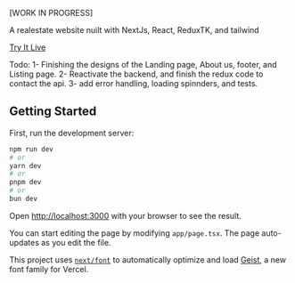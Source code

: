 [WORK IN PROGRESS]

A realestate website nuilt with NextJs, React, ReduxTK, and tailwind

[Try It Live](https://realestate-three-red.vercel.app/)

Todo:
1- Finishing the designs of the Landing page, About us, footer, and Listing page.
2- Reactivate the backend, and finish the redux code to contact the api.
3- add error handling, loading spinnders, and tests.

## Getting Started

First, run the development server:

```bash
npm run dev
# or
yarn dev
# or
pnpm dev
# or
bun dev
```

Open [http://localhost:3000](http://localhost:3000) with your browser to see the result.

You can start editing the page by modifying `app/page.tsx`. The page auto-updates as you edit the file.

This project uses [`next/font`](https://nextjs.org/docs/app/building-your-application/optimizing/fonts) to automatically optimize and load [Geist](https://vercel.com/font), a new font family for Vercel.
